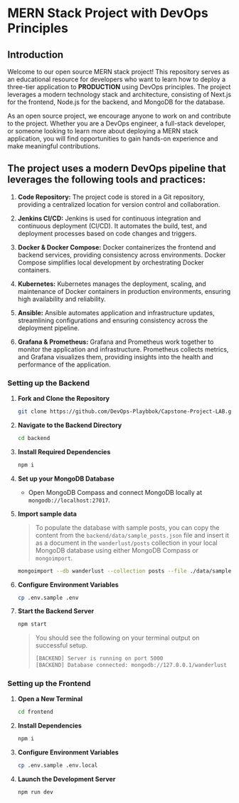# MERN Stack Project with DevOps Principles

## Introduction

Welcome to our open source MERN stack project! This repository serves as an educational resource for developers who want to learn how to deploy a three-tier application to **PRODUCTION** using DevOps principles. The project leverages a modern technology stack and architecture, consisting of Next.js for the frontend, Node.js for the backend, and MongoDB for the database. 

As an open source project, we encourage anyone to work on and contribute to the project. Whether you are a DevOps engineer, a full-stack developer, or someone looking to learn more about deploying a MERN stack application, you will find opportunities to gain hands-on experience and make meaningful contributions.

## The project uses a modern DevOps pipeline that leverages the following tools and practices:

1. **Code Repository:** The project code is stored in a Git repository, providing a centralized location for version control and collaboration.

2. **Jenkins CI/CD:** Jenkins is used for continuous integration and continuous deployment (CI/CD). It automates the build, test, and deployment processes based on code changes and triggers.

3. **Docker & Docker Compose:** Docker containerizes the frontend and backend services, providing consistency across environments. Docker Compose simplifies local development by orchestrating Docker containers.

4. **Kubernetes:** Kubernetes manages the deployment, scaling, and maintenance of Docker containers in production environments, ensuring high availability and reliability.

5. **Ansible:** Ansible automates application and infrastructure updates, streamlining configurations and ensuring consistency across the deployment pipeline.

6. **Grafana & Prometheus:** Grafana and Prometheus work together to monitor the application and infrastructure. Prometheus collects metrics, and Grafana visualizes them, providing insights into the health and performance of the application.

### Setting up the Backend

1. **Fork and Clone the Repository**

   ```bash
   git clone https://github.com/DevOps-Playbbok/Capstone-Project-LAB.git
   ```

2. **Navigate to the Backend Directory**

   ```bash
   cd backend
   ```

3. **Install Required Dependencies**

   ```bash
   npm i
   ```

4. **Set up your MongoDB Database**

   - Open MongoDB Compass and connect MongoDB locally at `mongodb://localhost:27017`.

5. **Import sample data**

   > To populate the database with sample posts, you can copy the content from the `backend/data/sample_posts.json` file and insert it as a document in the `wanderlust/posts` collection in your local MongoDB database using either MongoDB Compass or `mongoimport`.

   ```bash
   mongoimport --db wanderlust --collection posts --file ./data/sample_posts.json --jsonArray
   ```

6. **Configure Environment Variables**

   ```bash
   cp .env.sample .env
   ```

7. **Start the Backend Server**

   ```bash
   npm start
   ```

   > You should see the following on your terminal output on successful setup.
   >
   > ```bash
   > [BACKEND] Server is running on port 5000
   > [BACKEND] Database connected: mongodb://127.0.0.1/wanderlust
   > ```

### Setting up the Frontend

1. **Open a New Terminal**

   ```bash
   cd frontend
   ```

2. **Install Dependencies**

   ```bash
   npm i
   ```

3. **Configure Environment Variables**

   ```bash
   cp .env.sample .env.local
   ```

4. **Launch the Development Server**

   ```bash
   npm run dev
   ```
